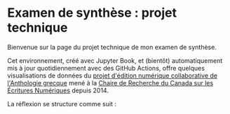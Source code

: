 # Examen de synthèse : projet technique 

Bienvenue sur la page du projet technique de mon examen de synthèse. 

Cet environnement, créé avec Jupyter Book, et (bientôt) automatiquement mis à jour quotidiennement avec des GitHub Actions, offre quelques visualisations de données du [projet d'édition numérique collaborative de l'Anthologie grecque](https://anthologiagraeca.org/) mené à la [Chaire de Recherche du Canada sur les Écritures Numériques](https://ecrituresnumeriques.ca/fr/) depuis 2014. 

La réflexion se structure comme suit : 

```{tableofcontents}
```
